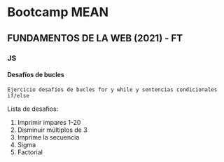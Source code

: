 # Bootcamp MEAN
## FUNDAMENTOS DE LA WEB (2021) - FT
### JS
#### Desafíos de bucles

~~~
Ejercicio desafíos de bucles for y while y sentencias condicionales if/else
~~~


Lista de desafios:

1. Imprimir impares 1-20
2. Disminuir múltiplos de 3
3. Imprime la secuencia
4. Sigma
5. Factorial